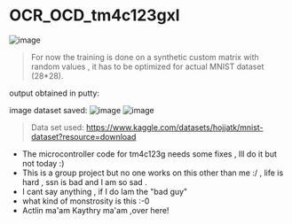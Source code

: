 # OCR_OCD_tm4c123gxl

![image](https://github.com/user-attachments/assets/14004ae8-dc09-4e92-bfd8-0205f50d9c7e)

> For now the training is done on a synthetic custom matrix with random values ,
> it has to be optimized for actual MNIST dataset (28*28).

output obtained in putty:

image dataset saved:
![image](https://github.com/user-attachments/assets/e9a44c78-1f3d-40c3-a0a4-f3a085798a3f)
![image](https://github.com/user-attachments/assets/0a389416-b35b-4ff9-a17a-b3a766603bbf)

> Data set used: https://www.kaggle.com/datasets/hojjatk/mnist-dataset?resource=download


* The microcontroller code for tm4c123g needs some fixes , Ill do it but not today :)
* This is a group project but no one works on this other than me :/ , life is hard , ssn is bad and I am so sad .
*  I cant say anything , if I do Iam the "bad guy"
*  what kind of monstrosity is this :-0
*  Actlin ma'am Kaythry ma'am ,over here!
